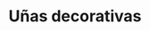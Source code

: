 ---
title: "Uñas decorativas"
url: /madrid/unas-decorativas-calle-de-la-marroquina-2/
shop: Kosmetik
---